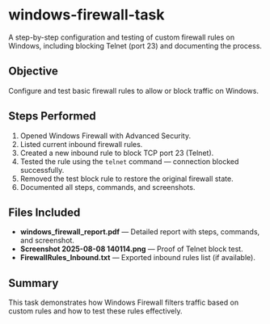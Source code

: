 # windows-firewall-task
A step-by-step configuration and testing of custom firewall rules on Windows, including blocking Telnet (port 23) and documenting the process.


## Objective
Configure and test basic firewall rules to allow or block traffic on Windows.

## Steps Performed
1. Opened Windows Firewall with Advanced Security.
2. Listed current inbound firewall rules.
3. Created a new inbound rule to block TCP port 23 (Telnet).
4. Tested the rule using the `telnet` command — connection blocked successfully.
5. Removed the test block rule to restore the original firewall state.
6. Documented all steps, commands, and screenshots.

## Files Included
- **windows_firewall_report.pdf** — Detailed report with steps, commands, and screenshot.
- **Screenshot 2025-08-08 140114.png** — Proof of Telnet block test.
- **FirewallRules_Inbound.txt** — Exported inbound rules list (if available).

## Summary
This task demonstrates how Windows Firewall filters traffic based on custom rules and how to test these rules effectively.
